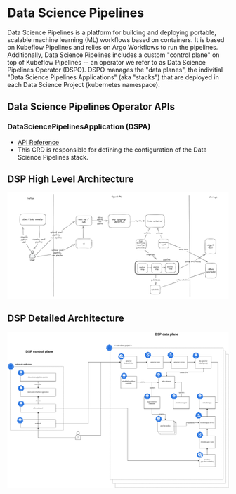 # Data Science Pipelines

Data Science Pipelines is a platform for building and deploying portable, scalable machine learning (ML) workflows based on containers. It is based on Kubeflow Pipelines and relies on Argo Workflows to run the pipelines. Additionally, Data Science Pipelines includes a custom "control plane" on top of Kubeflow Pipelines -- an operator we refer to as Data Science Pipelines Operator (DSPO). DSPO manages the "data planes", the indivitial "Data Science Pipelines Applications" (aka "stacks") that are deployed in each Data Science Project (kubernetes namespace).

## Data Science Pipelines Operator APIs

### DataSciencePipelinesApplication (DSPA)

* [API Reference](https://github.com/opendatahub-io/data-science-pipelines-operator/blob/main/api/v1alpha1/dspipeline_types.go)
* This CRD is responsible for defining the configuration of the Data Science Pipelines stack.

## DSP High Level Architecture
![DSP High Level Architecture](dsp-v2-high-level-architecture.png)

## DSP Detailed Architecture
![DSP Detailed Architecture](dsp-v2-architecture.drawio.png)
